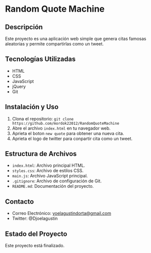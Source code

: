 # Random Quote Machine

## Descripción
Este proyecto es una aplicación web simple que genera citas famosas aleatorias y permite compartirlas como un tweet.

## Tecnologías Utilizadas
- HTML
- CSS
- JavaScript
- jQuery
- Git

## Instalación y Uso
1. Clona el repositorio: `git clone https://github.com/mordok22012/RandomQuoteMachine`
2. Abre el archivo `index.html` en tu navegador web.
3. Aprieta el boton `new quote` para obtener una nueva cita.
4. Aprieta el logo de twitter para conpartir cita como un tweet.

 ## Estructura de Archivos
- `index.html`: Archivo principal HTML.
- `styles.css`: Archivo de estilos CSS.
- `main.js`: Archivo JavaScript principal.
- `.gitignore`: Archivo de configuración de Git.
- `README.md`: Documentación del proyecto.


## Contacto
- Correo Electrónico: yoelagustindorta@gmail.com
- Twitter: @Djoelagustin


## Estado del Proyecto
Este proyecto está  finalizado.